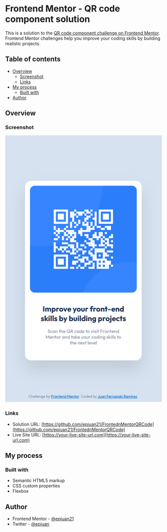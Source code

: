 # Frontend Mentor - QR code component solution

This is a solution to the [QR code component challenge on Frontend Mentor](https://www.frontendmentor.io/challenges/qr-code-component-iux_sIO_H). Frontend Mentor challenges help you improve your coding skills by building realistic projects. 

## Table of contents

- [Overview](#overview)
  - [Screenshot](#screenshot)
  - [Links](#links)
- [My process](#my-process)
  - [Built with](#built-with)
- [Author](#author)

## Overview

### Screenshot

![](./docs/images/screenshot1.png)


### Links

- Solution URL: [https://github.com/epjuan21/FrontednMentorQRCode](https://github.com/epjuan21/FrontednMentorQRCode)
- Live Site URL: [https://your-live-site-url.com](https://your-live-site-url.com)

## My process

### Built with

- Semantic HTML5 markup
- CSS custom properties
- Flexbox

## Author

- Frontend Mentor - [@epjuan21](https://www.frontendmentor.io/profile/epjuan21)
- Twitter - [@epjuan](https://twitter.com/epjuan)

